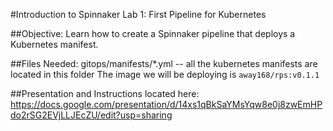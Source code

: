 #Introduction to Spinnaker Lab 1: First Pipeline for Kubernetes

##Objective:
Learn how to create a Spinnaker pipeline that deploys a Kubernetes manifest.

##Files Needed:
gitops/manifests/*.yml -- all the kubernetes manifests are located in this folder
The image we will be deploying is `away168/rps:v0.1.1`

##Presentation and Instructions located here: 
https://docs.google.com/presentation/d/14xs1qBkSaYMsYqw8e0j8zwEmHPdo2rSG2EVjLLJEcZU/edit?usp=sharing

